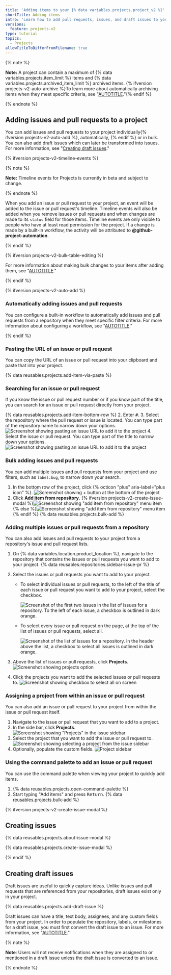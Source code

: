 ```yaml
---
title: 'Adding items to your {% data variables.projects.project_v2 %}'
shortTitle: Adding items
intro: 'Learn how to add pull requests, issues, and draft issues to your projects individually or in bulk.'
versions:
  feature: projects-v2
type: tutorial
topics:
  - Projects
allowTitleToDifferFromFilename: true
---
```


{% note %}

**Note:** A project can contain a maximum of {% data variables.projects.item_limit %} items and {% data variables.projects.archived_item_limit %} archived items. {% ifversion projects-v2-auto-archive %}To learn more about automatically archiving items when they meet specific criteria, see "[AUTOTITLE](/issues/planning-and-tracking-with-projects/automating-your-project/archiving-items-automatically)."{% endif %}

{% endnote %}

## Adding issues and pull requests to a project

You can add issues and pull requests to your project individually{% ifversion projects-v2-auto-add %}, automatically, {% endif %} or in bulk. You can also add draft issues which can later be transformed into issues. For more information, see "[Creating draft issues](#creating-draft-issues)."

{% ifversion projects-v2-timeline-events %}

{% note %}

**Note:** Timeline events for Projects is currently in beta and subject to change.

{% endnote %}

When you add an issue or pull request to your project, an event will be added to the issue or pull request's timeline. Timeline events will also be added when you remove issues or pull requests and when changes are made to its `status` field for those items. Timeline events are only visible to people who have at least read permission for the project. If a change is made by a built-in workflow, the activity will be attributed to **@github-project-automation**.

{% endif %}

{% ifversion projects-v2-bulk-table-editing %}

For more information about making bulk changes to your items after adding them, see "[AUTOTITLE](/issues/planning-and-tracking-with-projects/managing-items-in-your-project/editing-items-in-your-project)."

{% endif %}

{% ifversion projects-v2-auto-add %}

### Automatically adding issues and pull requests

You can configure a built-in workflow to automatically add issues and pull requests from a repository when they meet specific filter criteria. For more information about configuring a workflow, see "[AUTOTITLE](/issues/planning-and-tracking-with-projects/automating-your-project/adding-items-automatically)."

{% endif %}

### Pasting the URL of an issue or pull request

You can copy the URL of an issue or pull request into your clipboard and paste that into your project.

{% data reusables.projects.add-item-via-paste %}

### Searching for an issue or pull request

If you know the issue or pull request number or if you know part of the title, you can search for an issue or pull request directly from your project.

{% data reusables.projects.add-item-bottom-row %}
2. Enter <kbd>#</kbd>.
3. Select the repository where the pull request or issue is located. You can type part of the repository name to narrow down your options.
  ![Screenshot showing pasting an issue URL to add it to the project](/assets/images/help/projects-v2/add-item-select-repo.png)
4. Select the issue or pull request. You can type part of the title to narrow down your options.
  ![Screenshot showing pasting an issue URL to add it to the project](/assets/images/help/projects-v2/add-item-select-issue.png)

### Bulk adding issues and pull requests

You can add multiple issues and pull requests from your project and use filters, such as `label:bug`, to narrow down your search.

1. In the bottom row of the project, click {% octicon "plus" aria-label="plus icon" %}.
  ![Screenshot showing + button at the bottom of the project](/assets/images/help/projects-v2/omnibar-add.png)
1. Click **Add item from repository**.
  {% ifversion projects-v2-create-issue-modal %}![Screenshot showing "add item from repository" menu item](/assets/images/help/projects-v2/add-bulk-menu-item.png){% else %}![Screenshot showing "add item from repository" menu item](/assets/images/help/projects-v2/add-bulk-menu-item-draft-option.png){% endif %}
{% data reusables.projects.bulk-add %}

### Adding multiple issues or pull requests from a repository

You can also add issues and pull requests to your project from a repository's issue and pull request lists.

1. On {% data variables.location.product_location %}, navigate to the repository that contains the issues or pull requests you want to add to your project.
{% data reusables.repositories.sidebar-issue-pr %}
1. Select the issues or pull requests you want to add to your project.

   - To select individual issues or pull requests, to the left of the title of each issue or pull request you want to add to your project, select the checkbox.

      ![Screenshot of the first two issues in the list of issues for a repository. To the left of each issue, a checkbox is outlined in dark orange.](/assets/images/help/issues/select-issue-checkbox.png)
   - To select every issue or pull request on the page, at the top of the list of issues or pull requests, select all.

      ![Screenshot of the list of issues for a repository. In the header above the list, a checkbox to select all issues is outlined in dark orange.](/assets/images/help/issues/select-all-checkbox.png)
1. Above the list of issues or pull requests, click **Projects**.
  ![Screenshot showing projects option](/assets/images/help/projects-v2/issue-index-project-menu.png)
1. Click the projects you want to add the selected issues or pull requests to.
  ![Screenshot showing checkbox to select all on screen](/assets/images/help/projects-v2/issue-index-select-project.png)

### Assigning a project from within an issue or pull request

You can also add an issue or pull request to your project from within the issue or pull request itself.

1. Navigate to the issue or pull request that you want to add to a project.
2. In the side bar, click **Projects**.
  ![Screenshot showing "Projects" in the issue sidebar](/assets/images/help/projects-v2/issue-sidebar-projects.png)
3. Select the project that you want to add the issue or pull request to.
  ![Screenshot showing selecting a project from the issue sidebar](/assets/images/help/projects-v2/issue-sidebar-select-project.png)
4. Optionally, populate the custom fields.
  ![Project sidebar](/assets/images/help/projects-v2/issue-edit-project-sidebar.png)

### Using the command palette to add an issue or pull request

You can use the command palette when viewing your project to quickly add items.

1. {% data reusables.projects.open-command-palette %}
1. Start typing "Add items" and press <kbd>Return</kbd>.
{% data reusables.projects.bulk-add %}

{% ifversion projects-v2-create-issue-modal %}

## Creating issues

{% data reusables.projects.about-issue-modal %}

{% data reusables.projects.create-issue-modal %}

{% endif %}

## Creating draft issues

Draft issues are useful to quickly capture ideas. Unlike issues and pull requests that are referenced from your repositories, draft issues exist only in your project.

{% data reusables.projects.add-draft-issue %}

Draft issues can have a title, text body, assignees, and any custom fields from your project. In order to populate the repository, labels, or milestones for a draft issue, you must first convert the draft issue to an issue. For more information, see "[AUTOTITLE](/issues/planning-and-tracking-with-projects/managing-items-in-your-project/converting-draft-issues-to-issues)."

{% note %}

**Note**: Users will not receive notifications when they are assigned to or mentioned in a draft issue unless the draft issue is converted to an issue.

{% endnote %}
